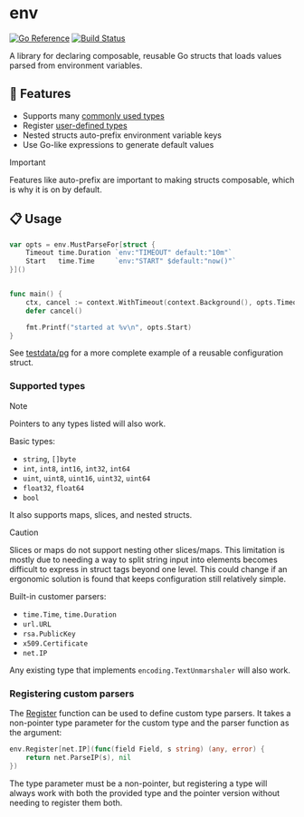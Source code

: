 # env

[![Go Reference](https://pkg.go.dev/badge/go.chrisrx.dev/x.svg)](https://pkg.go.dev/go.chrisrx.dev/x/env)
[![Build Status](https://github.com/ChrisRx/exp/actions/workflows/go.yml/badge.svg?branch=main)](https://github.com/ChrisRx/exp/actions)

A library for declaring composable, reusable Go structs that loads values parsed from environment variables.

## 🚀 Features

* Supports many [commonly used types](#supported-types)
* Register [user-defined types](#registering-custom-parsers)
* Nested structs auto-prefix environment variable keys
* Use Go-like expressions to generate default values

> [!IMPORTANT]
> Features like auto-prefix are important to making structs composable, which is why it is on by default.

## 📋 Usage

```go
var opts = env.MustParseFor[struct {
    Timeout time.Duration `env:"TIMEOUT" default:"10m"`
    Start   time.Time     `env:"START" $default:"now()"`
}]()


func main() {
    ctx, cancel := context.WithTimeout(context.Background(), opts.Timeout)
    defer cancel()

    fmt.Printf("started at %v\n", opts.Start)
}
```

See [testdata/pg](testdata/pg/config.go) for a more complete example of a reusable configuration struct.

### Supported types

> [!NOTE]
> Pointers to any types listed will also work.

Basic types:
* `string`, `[]byte`
* `int`, `int8`, `int16`, `int32`, `int64`
* `uint`, `uint8`, `uint16`, `uint32`, `uint64`
* `float32`, `float64`
* `bool`

It also supports maps, slices, and nested structs.

> [!CAUTION]
> Slices or maps do not support nesting other slices/maps. This limitation is mostly due to needing a way to split string input into elements becomes difficult to express in struct tags beyond one level. This could change if an ergonomic solution is found that keeps configuration still relatively simple.

Built-in customer parsers:
* `time.Time`, `time.Duration`
* `url.URL`
* `rsa.PublicKey`
* `x509.Certificate`
* `net.IP`

Any existing type that implements `encoding.TextUnmarshaler` will also work.

### Registering custom parsers

The [Register](https://pkg.go.dev/go.chrisrx.dev/x/env#Register) function can be used to define custom type parsers. It takes a non-pointer type parameter for the custom type and the parser function as the argument:

```go
env.Register[net.IP](func(field Field, s string) (any, error) {
    return net.ParseIP(s), nil
})
```

The type parameter must be a non-pointer, but registering a type will always work with both the provided type and the pointer version without needing to register them both.

